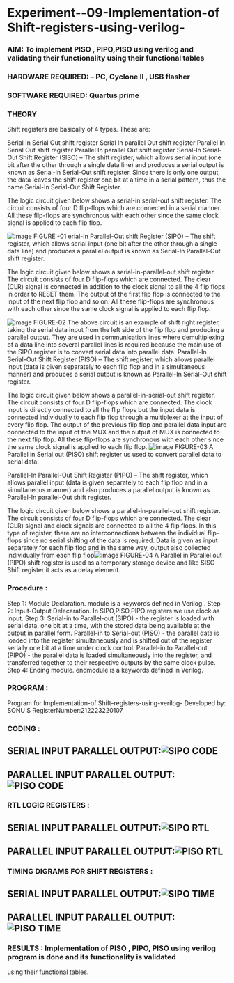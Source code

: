 
# Experiment--09-Implementation-of Shift-registers-using-verilog-
### AIM: To implement PISO , PIPO,PISO  using verilog and validating their functionality using their functional tables
### HARDWARE REQUIRED:  – PC, Cyclone II , USB flasher
### SOFTWARE REQUIRED:   Quartus prime
### THEORY 
Shift registers are basically of 4 types. These are:

Serial In Serial Out shift register
Serial In parallel Out shift register
Parallel In Serial Out shift register
Parallel In parallel Out shift register
Serial-In Serial-Out Shift Register (SISO) –
The shift register, which allows serial input (one bit after the other through a single data line) and produces a serial output is known as Serial-In Serial-Out shift register. Since there is only one output, the data leaves the shift register one bit at a time in a serial pattern, thus the name Serial-In Serial-Out Shift Register.

The logic circuit given below shows a serial-in serial-out shift register. The circuit consists of four D flip-flops which are connected in a serial manner. All these flip-flops are synchronous with each other since the same clock signal is applied to each flip flop.

![image](https://user-images.githubusercontent.com/36288975/172337366-540cc45e-11fe-4cce-9503-560dc704bc7d.png)
FIGURE -01 
erial-In Parallel-Out shift Register (SIPO) –
The shift register, which allows serial input (one bit after the other through a single data line) and produces a parallel output is known as Serial-In Parallel-Out shift register.

The logic circuit given below shows a serial-in-parallel-out shift register. The circuit consists of four D flip-flops which are connected. The clear (CLR) signal is connected in addition to the clock signal to all the 4 flip flops in order to RESET them. The output of the first flip flop is connected to the input of the next flip flop and so on. All these flip-flops are synchronous with each other since the same clock signal is applied to each flip flop.

![image](https://user-images.githubusercontent.com/36288975/172337438-03416c7e-7c9d-4939-ba34-c355b9fc79c5.png)
FIGURE-02
The above circuit is an example of shift right register, taking the serial data input from the left side of the flip flop and producing a parallel output. They are used in communication lines where demultiplexing of a data line into several parallel lines is required because the main use of the SIPO register is to convert serial data into parallel data.
Parallel-In Serial-Out Shift Register (PISO) –
The shift register, which allows parallel input (data is given separately to each flip flop and in a simultaneous manner) and produces a serial output is known as Parallel-In Serial-Out shift register.

The logic circuit given below shows a parallel-in-serial-out shift register. The circuit consists of four D flip-flops which are connected. The clock input is directly connected to all the flip flops but the input data is connected individually to each flip flop through a multiplexer at the input of every flip flop. The output of the previous flip flop and parallel data input are connected to the input of the MUX and the output of MUX is connected to the next flip flop. All these flip-flops are synchronous with each other since the same clock signal is applied to each flip flop.
![image](https://user-images.githubusercontent.com/36288975/172337544-1632407f-1743-4b17-b480-00663d01e59f.png)
FIGURE-03
A Parallel in Serial out (PISO) shift register us used to convert parallel data to serial data.

Parallel-In Parallel-Out Shift Register (PIPO) –
The shift register, which allows parallel input (data is given separately to each flip flop and in a simultaneous manner) and also produces a parallel output is known as Parallel-In parallel-Out shift register.

The logic circuit given below shows a parallel-in-parallel-out shift register. The circuit consists of four D flip-flops which are connected. The clear (CLR) signal and clock signals are connected to all the 4 flip flops. In this type of register, there are no interconnections between the individual flip-flops since no serial shifting of the data is required. Data is given as input separately for each flip flop and in the same way, output also collected individually from each flip flop![image](https://user-images.githubusercontent.com/36288975/172337661-babb1f90-6286-4d14-8cbd-26a380ee085e.png)
FIGURE-04
A Parallel in Parallel out (PIPO) shift register is used as a temporary storage device and like SISO Shift register it acts as a delay element.

### Procedure :
Step 1: Module Declaration. module is a keywords defined in Verilog .
Step 2: Input-Output Delecaration. In SIPO,PISO,PIPO registers we use clock as input.
Step 3: Serial-in to Parallel-out (SIPO) - the register is loaded with serial data, one bit at a time, with
the stored data being available at the output in parallel form.
Parallel-in to Serial-out (PISO) - the parallel data is loaded into the register simultaneously and is
shifted out of the register serially one bit at a time under clock control.
Parallel-in to Parallel-out (PIPO) - the parallel data is loaded simultaneously into the register, and
transferred together to their respective outputs by the same clock pulse.
Step 4: Ending module. endmodule is a keywords defined in Verilog.



### PROGRAM :

Program for  Implementation-of Shift-registers-using-verilog-
Developed by: SONU S
RegisterNumber:212223220107

### CODING :
## SERIAL INPUT PARALLEL OUTPUT:![SIPO CODE](https://github.com/ssonuma/Exercise-09-Shift-registers-using-verilog-/assets/150653312/287d5e8b-000e-48f3-8571-46da7a06cfde)

## PARALLEL INPUT PARALLEL OUTPUT:![PISO CODE](https://github.com/ssonuma/Exercise-09-Shift-registers-using-verilog-/assets/150653312/cdc5a30c-1754-4ee4-a785-8f70d448165c)


### RTL LOGIC  REGISTERS :
## SERIAL INPUT PARALLEL OUTPUT:![SIPO RTL](https://github.com/ssonuma/Exercise-09-Shift-registers-using-verilog-/assets/150653312/c58dc9fb-691d-477b-9a23-d72bcd625948)

## PARALLEL INPUT PARALLEL OUTPUT:![PISO RTL](https://github.com/ssonuma/Exercise-09-Shift-registers-using-verilog-/assets/150653312/9a259958-579d-48b7-bc3c-3dbd56dd88eb)




### TIMING DIGRAMS FOR SHIFT REGISTERS :
## SERIAL INPUT PARALLEL OUTPUT:![SIPO TIME](https://github.com/ssonuma/Exercise-09-Shift-registers-using-verilog-/assets/150653312/a89acbd1-977d-4e00-b2a2-f5eb47a49c01)

## PARALLEL INPUT PARALLEL OUTPUT:![PISO TIME](https://github.com/ssonuma/Exercise-09-Shift-registers-using-verilog-/assets/150653312/79877c4b-f681-4e23-9911-b3fb4cf01a85)

### RESULTS : Implementation of PISO , PIPO, PISO using verilog program is done and its functionality is validated
using their functional tables.
